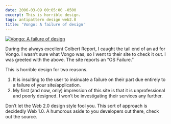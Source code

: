 ```yaml
---
date: 2006-03-09 00:05:00 -0500
excerpt: This is horrible design.
tags: antipattern design web2.0
title: 'Vongo: A failure of design'
---
```


[![Vongo: A failure of design](http://static.flickr.com/35/109952775_0da987bf1a_m.jpg)](http://flickr.com/photos/jgarber/109952775/)

During the always excellent Colbert Report, I caught the tail end of an ad for Vongo. I wasn’t sure what Vongo was, so I went to their site to check it out. I was greeted with the above. The site reports an “OS Failure.”

This is horrible design for two reasons.

1. It is insulting to the user to insinuate a failure on their part due entirely to a failure of your site/application.
2. My first (and now, only) impression of this site is that it is unprofessional and poorly designed. I won’t be investigating their services any further.

Don’t let the Web 2.0 design style fool you. This sort of approach is decidedly Web 1.0. A humorous aside to you developers out there, check out the source.